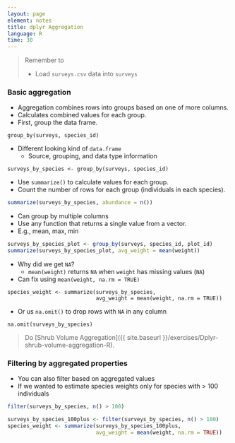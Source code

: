 ```yaml
---
layout: page
element: notes
title: dplyr Aggregation
language: R
time: 30
---
```


> Remember to
> 
> * Load `surveys.csv` data into `surveys`

### Basic aggregation

* Aggregation combines rows into groups based on one of more columns.
* Calculates combined values for each group.
* First, group the data frame.

```
group_by(surveys, species_id)
```

* Different looking kind of `data.frame`
    * Source, grouping, and data type information

```
surveys_by_species <- group_by(surveys, species_id)
```

* Use `summarize()` to calculate values for each group.
* Count the number of rows for each group (individuals in each species).

```r
summarize(surveys_by_species, abundance = n())
```

* Can group by multiple columns
* Use any function that returns a single value from a vector.
* E.g., mean, max, min

```r
surveys_by_species_plot <- group_by(surveys, species_id, plot_id)
summarize(surveys_by_species_plot, avg_weight = mean(weight))
```

* Why did we get `NA`?
    * `mean(weight)` returns `NA` when `weight` has missing values (`NA`)
* Can fix using `mean(weight, na.rm = TRUE)`

```
species_weight <- summarize(surveys_by_species,
                            avg_weight = mean(weight, na.rm = TRUE))
```

* Or us `na.omit()` to drop rows with `NA` in any column

```
na.omit(surveys_by_species)
```

> Do [Shrub Volume Aggregation]({{ site.baseurl }}/exercises/Dplyr-shrub-volume-aggregation-R).

### Filtering by aggregated properties

* You can also filter based on aggregated values
* If we wanted to estimate species weights only for species with > 100 individuals

```r
filter(surveys_by_species, n() > 100)
```

```r
surveys_by_species_100plus <- filter(surveys_by_species, n() > 100)
species_weight <- summarize(surveys_by_species_100plus,
                            avg_weight = mean(weight, na.rm = TRUE))
```